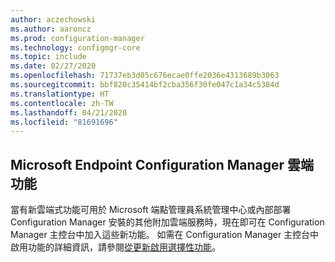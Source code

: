 ```yaml
---
author: aczechowski
ms.author: aaroncz
ms.prod: configuration-manager
ms.technology: configmgr-core
ms.topic: include
ms.date: 02/27/2020
ms.openlocfilehash: 71737eb3d05c676ecae0ffe2036e4313689b3063
ms.sourcegitcommit: bbf820c35414bf2cba356f30fe047c1a34c5384d
ms.translationtype: HT
ms.contentlocale: zh-TW
ms.lasthandoff: 04/21/2020
ms.locfileid: "81691696"
---
```

## <a name="microsoft-endpoint-configuration-manager-cloud-features"></a><a name="bkmk_cloud"></a> Microsoft Endpoint Configuration Manager 雲端功能

<!--5834830-->

當有新雲端式功能可用於 Microsoft 端點管理員系統管理中心或內部部署 Configuration Manager 安裝的其他附加雲端服務時，現在即可在 Configuration Manager 主控台中加入這些新功能。 如需在 Configuration Manager 主控台中啟用功能的詳細資訊，請參閱[從更新啟用選擇性功能](../../../../servers/manage/install-in-console-updates.md#bkmk_options)。
